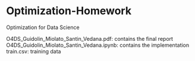 # Optimization-Homework 
Optimization for Data Science  

O4DS_Guidolin_Miolato_Santin_Vedana.pdf: contains the final report O4DS_Guidolin_Miolato_Santin_Vedana.ipynb: contains the implementation train.csv: training data
